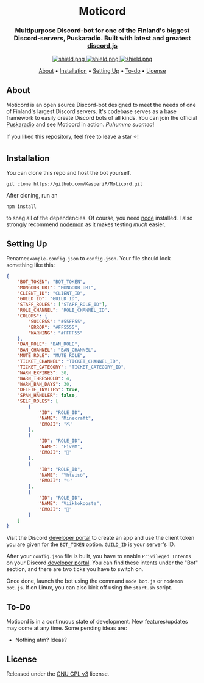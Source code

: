 <h1 align="center">
  <br>
  Moticord
</h1>

<h3 align=center>Multipurpose Discord-bot for one of the Finland's biggest Discord-servers, Puskaradio. Built with latest and greatest <a href=https://github.com/discordjs/discord.js>discord.js</a></h3>

<div align=center>

  <a href="https://discord.com/invite/Eggb2w7">
    <img src="https://discordapp.com/api/guilds/162669821312368640/widget.png?style=shield" alt="shield.png">
  </a>

  <a href="https://github.com/discordjs">
    <img src="https://img.shields.io/badge/discord.js-v13.5.0-blue.svg?logo=npm" alt="shield.png">
  </a>

  <a href="https://github.com/KasperiP/Moticord/blob/develop/LICENSE">
    <img src="https://img.shields.io/badge/license-GNU%20GPL%20v3-green" alt="shield.png">
  </a>

</div>

<p align="center">
  <a href="#about">About</a>
  •
  <a href="#installation">Installation</a>
  •
  <a href="#setting-up">Setting Up</a>
  •
    <a href="#to-do">To-do</a>
  •
  <a href="#license">License</a>

## About

Moticord is an open source Discord-bot designed to meet the needs of one of Finland's largest Discord servers. It's codebase serves as a base framework to easily create Discord bots of all kinds. You can join the official [Puskaradio](https://discord.com/invite/Eggb2w7) and see Moticord in action. _Puhumme suomea_!

If you liked this repository, feel free to leave a star ⭐!

## Installation

You can clone this repo and host the bot yourself.

```
git clone https://github.com/KasperiP/Moticord.git
```

After cloning, run an

```
npm install
```

to snag all of the dependencies. Of course, you need [node](https://nodejs.org/en/) installed. I also strongly recommend [nodemon](https://www.npmjs.com/package/nodemon) as it makes testing _much_ easier.

## Setting Up

Rename`example-config.json` to `config.json`. Your file should look something like this:

```json
{
    "BOT_TOKEN": "BOT_TOKEN",
    "MONGODB_URI": "MONGODB_URI",
    "CLIENT_ID": "CLIENT_ID",
    "GUILD_ID": "GUILD_ID",
    "STAFF_ROLES": ["STAFF_ROLE_ID"],
    "ROLE_CHANNEL": "ROLE_CHANNEL_ID",
    "COLORS": {
        "SUCCESS": "#55FF55",
        "ERROR": "#FF5555",
        "WARNING": "#FFFF55"
    },
    "BAN_ROLE": "BAN_ROLE",
    "BAN_CHANNEL": "BAN_CHANNEL",
    "MUTE_ROLE": "MUTE_ROLE",
    "TICKET_CHANNEL": "TICKET_CHANNEL_ID",
    "TICKET_CATEGORY": "TICKET_CATEGORY_ID",
    "WARN_EXPIRES": 30,
    "WARN_THRESHOLD": 4,
    "WARN_BAN_DAYS": 30,
    "DELETE_INVITES": true,
    "SPAN_HANDLER": false,
    "SELF_ROLES": [
        {
            "ID": "ROLE_ID",
            "NAME": "Minecraft",
            "EMOJI": "⛏"
        },
        {
            "ID": "ROLE_ID",
            "NAME": "FiveM",
            "EMOJI": "👮"
        },
        {
            "ID": "ROLE_ID",
            "NAME": "Yhteisö",
            "EMOJI": "✨"
        },
        {
            "ID": "ROLE_ID",
            "NAME": "Viikkokooste",
            "EMOJI": "👥"
        }
    ]
}
```

Visit the Discord [developer portal](https://discordapp.com/developers/applications/) to create an app and use the client token you are given for the `BOT_TOKEN` option. `GUILD_ID` is your server's ID.

After your `config.json` file is built, you have to enable `Privileged Intents` on your Discord [developer portal](https://discordapp.com/developers/applications/). You can find these intents under the "Bot" section, and there are two ticks you have to switch on.

Once done, launch the bot using the command `node bot.js` or `nodemon bot.js`. If on Linux, you can also kick off using the `start.sh` script.

## To-Do

Moticord is in a continuous state of development. New features/updates may come at any time. Some pending ideas are:

-   Nothing atm? Ideas?

## License

Released under the [GNU GPL v3](https://www.gnu.org/licenses/gpl-3.0.en.html) license.
